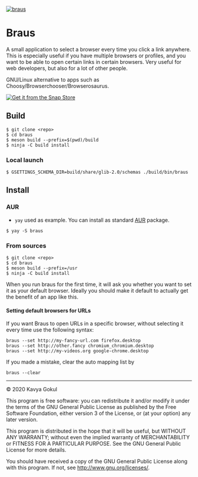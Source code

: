 [![braus](https://snapcraft.io/braus/badge.svg)](https://snapcraft.io/braus)

# Braus
A small application to select a browser every time you click a link anywhere. This is especially useful if you have multiple browsers or profiles, and you want to be able to open certain links in certain browsers. Very useful for web developers, but also for a lot of other people.

GNU/Linux alternative to apps such as Choosy/Browserchooser/Browserosaurus.

[![Get it from the Snap Store](https://snapcraft.io/static/images/badges/en/snap-store-black.svg)](https://snapcraft.io/braus)

## Build
```
$ git clone <repo>
$ cd braus
$ meson build --prefix=$(pwd)/build
$ ninja -C build install
```

### Local launch
```
$ GSETTINGS_SCHEMA_DIR=build/share/glib-2.0/schemas ./build/bin/braus 
```

## Install

### AUR
* `yay` used as example. You can install as standard [AUR](https://wiki.archlinux.org/index.php/Arch_User_Repository) package.
```
$ yay -S braus
```

### From sources
```
$ git clone <repo>
$ cd braus
$ meson build --prefix=/usr
$ ninja -C build install
```

When you run braus for the first time, it will ask you whether you want to set it as your default browser. Ideally you should make it default to actually get the benefit of an app like this.

#### Setting default browsers for URLs
If you want Braus to open URLs in a specific browser, without selecting it every time use the following syntax:
````
braus --set http://my-fancy-url.com firefox.desktop
braus --set http://other.fancy chromium_chromium.desktop
braus --set http://my-videos.org google-chrome.desktop
````

If you made a mistake, clear the auto mapping list by
```
braus --clear
```

---------------

© 2020 Kavya Gokul

This program is free software: you can redistribute it and/or modify it under the terms of the GNU General Public License as published by
the Free Software Foundation, either version 3 of the License, or
(at your option) any later version.

This program is distributed in the hope that it will be useful,
but WITHOUT ANY WARRANTY; without even the implied warranty of
MERCHANTABILITY or FITNESS FOR A PARTICULAR PURPOSE.  See the
GNU General Public License for more details.

You should have received a copy of the GNU General Public License
along with this program.  If not, see <http://www.gnu.org/licenses/>.


